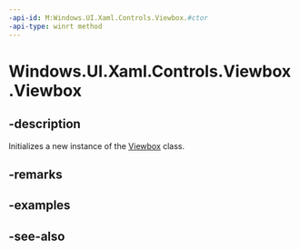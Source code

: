 ```yaml
---
-api-id: M:Windows.UI.Xaml.Controls.Viewbox.#ctor
-api-type: winrt method
---
```


<!-- Method syntax
public Viewbox()
-->

# Windows.UI.Xaml.Controls.Viewbox.Viewbox

## -description
Initializes a new instance of the [Viewbox](viewbox.md) class.


## -remarks

## -examples

## -see-also
